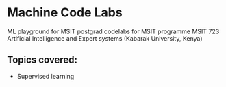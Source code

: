 # Machine Code Labs

ML playground for MSIT postgrad codelabs for MSIT programme MSIT 723 Artificial Intelligence and Expert systems (Kabarak University, Kenya)

## Topics covered:
- Supervised learning
